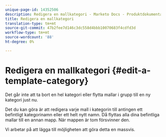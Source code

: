 ```yaml
---
unique-page-id: 14352506
description: Redigera en mallkategori - Marketo Docs - Produktdokumentation
title: Redigera en mallkategori
translation-type: tm+mt
source-git-commit: 47b2fee7d146c3dc558d4bbb10070683f4cdfd3d
workflow-type: tm+mt
source-wordcount: '88'
ht-degree: 0%

---
```



# Redigera en mallkategori {#edit-a-template-category}

Det går inte att ta bort en hel kategori eller flytta mallar i grupp till en ny kategori just nu.

Det du kan göra är att redigera varje mall i kategorin till antingen ett befintligt kategorinamn eller ett helt nytt namn. Då flyttas alla dina befintliga mallar till en annan mapp. När mappen är tom försvinner den.

Vi arbetar på att lägga till möjligheten att göra detta en massvis.
